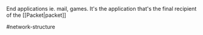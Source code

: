 End applications ie. mail, games. It's the application that's the final recipient of the [[Packet|packet]]

#network-structure